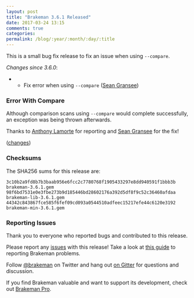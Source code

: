 ```yaml
---
layout: post
title: "Brakeman 3.6.1 Released"
date: 2017-03-24 13:15
comments: true
categories:
permalink: /blog/:year/:month/:day/:title
---
```


This is a small bug fix release to fix an issue when using `--compare`.

*Changes since 3.6.0*:

* * Fix error when using `--compare` ([Sean Gransee](https://github.com/seangransee))

### Error With Compare

Although comparison scans using `--compare` would complete successfully, an exception was being thrown afterwards.

Thanks to [Anthony Lamorte](https://github.com/anthlam) for reporting and [Sean Gransee](https://github.com/seangransee) for the fix!

([changes](https://github.com/presidentbeef/brakeman/pull/1024))

### Checksums

The SHA256 sums for this release are:

    3c10b2a9fd8b7b3baab956e6fcc2c7780768f1905433297e8dd940591f1bbb3b  brakeman-3.6.1.gem
    98f6bd7531e0e3fbe273b9d185446bd28602176a392d5df8f9c52c36460afdaa  brakeman-lib-3.6.1.gem
    44342c843867fce585f6fef09cd093a0544510adfeec15217efe44c6120e3192  brakeman-min-3.6.1.gem

### Reporting Issues

Thank you to everyone who reported bugs and contributed to this release.

Please report any [issues](https://github.com/presidentbeef/brakeman/issues) with this release! Take a look at [this guide](https://github.com/presidentbeef/brakeman/wiki/How-to-Report-a-Brakeman-Issue) to reporting Brakeman problems.

Follow [@brakeman](https://twitter.com/brakeman) on Twitter and hang out [on Gitter](https://gitter.im/presidentbeef/brakeman) for questions and discussion.

If you find Brakeman valuable and want to support its development, check out [Brakeman Pro](https://brakemanpro.com/).
